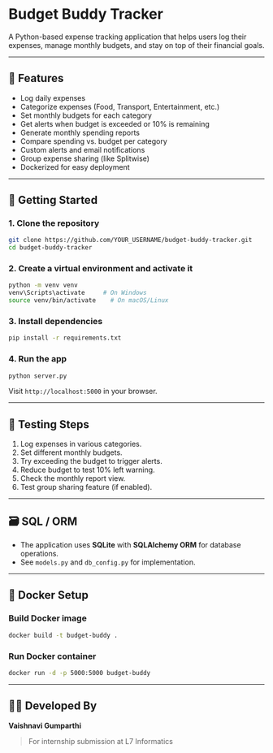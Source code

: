 # Budget Buddy Tracker

A Python-based expense tracking application that helps users log their expenses, manage monthly budgets, and stay on top of their financial goals.

---

## 🔧 Features

- Log daily expenses
- Categorize expenses (Food, Transport, Entertainment, etc.)
- Set monthly budgets for each category
- Get alerts when budget is exceeded or 10% is remaining
- Generate monthly spending reports
- Compare spending vs. budget per category
- Custom alerts and email notifications
- Group expense sharing (like Splitwise)
- Dockerized for easy deployment

---

## 🚀 Getting Started

### 1. Clone the repository

```bash
git clone https://github.com/YOUR_USERNAME/budget-buddy-tracker.git
cd budget-buddy-tracker
```

### 2. Create a virtual environment and activate it

```bash
python -m venv venv
venv\Scripts\activate     # On Windows
source venv/bin/activate    # On macOS/Linux
```

### 3. Install dependencies

```bash
pip install -r requirements.txt
```

### 4. Run the app

```bash
python server.py
```

Visit `http://localhost:5000` in your browser.

---

## 🧪 Testing Steps

1. Log expenses in various categories.
2. Set different monthly budgets.
3. Try exceeding the budget to trigger alerts.
4. Reduce budget to test 10% left warning.
5. Check the monthly report view.
6. Test group sharing feature (if enabled).

---

## 🗃️ SQL / ORM

- The application uses **SQLite** with **SQLAlchemy ORM** for database operations.
- See `models.py` and `db_config.py` for implementation.

---

## 🐳 Docker Setup

### Build Docker image

```bash
docker build -t budget-buddy .
```

### Run Docker container

```bash
docker run -d -p 5000:5000 budget-buddy
```

---

## 👨‍💻 Developed By

**Vaishnavi Gumparthi**

> For internship submission at L7 Informatics
